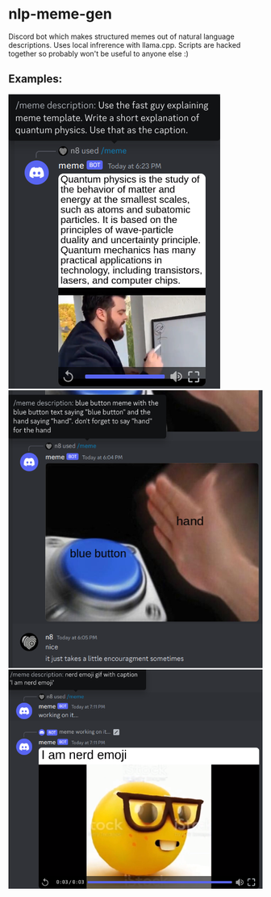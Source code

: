 # nlp-meme-gen
Discord bot which makes structured memes out of natural language descriptions. Uses local infrerence with llama.cpp. Scripts are hacked together so probably won't be useful to anyone else :)

## Examples:

![](img/explain.png)
![](img/hand.png)
![](img/nerd.png)
